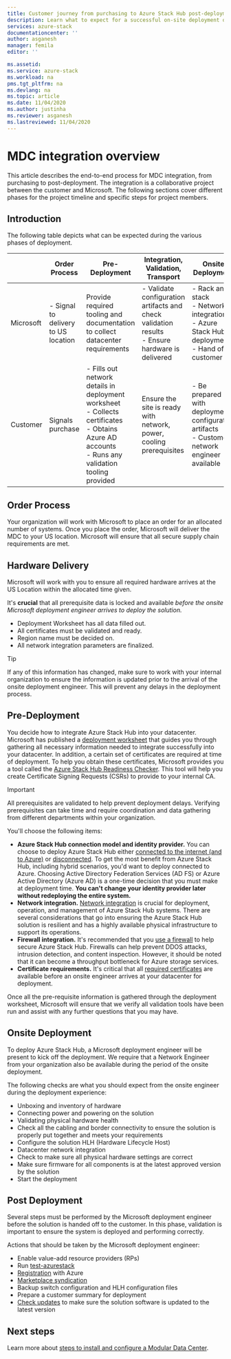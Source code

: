 ```yaml
---
title: Customer journey from purchasing to Azure Stack Hub post-deployment | Microsoft Docs
description: Learn what to expect for a successful on-site deployment of a Modular Data Center (MDC), from planning to post-deployment.
services: azure-stack
documentationcenter: ''
author: asganesh
manager: femila
editor: ''

ms.assetid: 
ms.service: azure-stack
ms.workload: na
pms.tgt_pltfrm: na
ms.devlang: na
ms.topic: article
ms.date: 11/04/2020
ms.author: justinha
ms.reviewer: asganesh
ms.lastreviewed: 11/04/2020
---
```

 

# MDC integration overview

This article describes the end-to-end process for MDC integration, from purchasing to post-deployment. 
The integration is a collaborative project between the customer and Microsoft. 
The following sections cover different phases for the project timeline and specific steps for project members.

## Introduction

The following table depicts what can be expected during the various phases of deployment.

|	|Order Process	|Pre-Deployment	|Integration, Validation, Transport	|Onsite Deployment	|Post-Deployment |
|---|---------------|---------------|-----------------------------------|--------------------|----------------|
|Microsoft	|- Signal to delivery to US location	|Provide required tooling and documentation to collect datacenter requirements	|- Validate configuration artifacts and check validation results<br>- Ensure hardware is delivered	|- Rack and stack<br>- Network integration<br>- Azure Stack Hub deployment<br>- Hand off to customer	|Registration and Marketplace syndication|
|Customer	|Signals purchase	|- Fills out network details in deployment worksheet<br>- Collects certificates<br>- Obtains Azure AD accounts<br>- Runs any validation tooling provided	|Ensure the site is ready with network, power, cooling prerequisites	|- Be prepared with deployment configuration artifacts<br>- Customer’s network engineer available	|     |


## Order Process

Your organization will work with Microsoft to place an order for an allocated number of systems. 
Once you place the order, Microsoft will deliver the MDC to your US location. Microsoft will ensure that all secure supply chain requirements are met. 

## Hardware Delivery

Microsoft will work with you to ensure all required hardware arrives at the US Location within the allocated time given.  

It's **crucial** that all prerequisite data is locked and available *before the onsite Microsoft deployment engineer arrives to deploy the solution.*

- Deployment Worksheet has all data filled out. 
- All certificates must be validated and ready.
- Region name must be decided on.
- All network integration parameters are finalized.

>[!Tip]
>If any of this information has changed, make sure to work with your internal organization to ensure the information is updated prior to the arrival of the onsite deployment engineer. This will prevent any delays in the deployment process.

## Pre-Deployment

You decide how to integrate Azure Stack Hub into your datacenter. 
Microsoft has published a [deployment worksheet](../operator/azure-stack-deployment-worksheet.md) that guides you through gathering all necessary information needed to integrate successfully into your datacenter. 
In addition, a certain set of certificates are required at time of deployment. 
To help you obtain these certificates, Microsoft provides you a tool called the [Azure Stack Hub Readiness Checker](../operator/azure-stack-validation-report.md). 
This tool will help you create Certificate Signing Requests (CSRs) to provide to your internal CA. 

>[!Important]
>All prerequisites are validated to help prevent deployment delays. Verifying prerequisites can take time and require coordination and data gathering from different departments within your organization.

You'll choose the following items:

- **Azure Stack Hub connection model and identity provider.** You can choose to deploy Azure Stack Hub either [connected to the internet (and to Azure)](../operator/azure-stack-connected-deployment.md) or [disconnected](../operator/azure-stack-disconnected-deployment.md). To get the most benefit from Azure Stack Hub, including hybrid scenarios, you'd want to deploy connected to Azure. Choosing Active Directory Federation Services (AD FS) or Azure Active Directory (Azure AD) is a one-time decision that you must make at deployment time. **You can't change your identity provider later without redeploying the entire system.**
- **Network integration.** [Network integration](../operator/azure-stack-network.md) is crucial for deployment, operation, and management of Azure Stack Hub systems. There are several considerations that go into ensuring the Azure Stack Hub solution is resilient and has a highly available physical infrastructure to support its operations.
- **Firewall integration.** It's recommended that you [use a firewall](../operator/azure-stack-firewall.md) to help secure Azure Stack Hub. Firewalls can help prevent DDOS attacks, intrusion detection, and content inspection. However, it should be noted that it can become a throughput bottleneck for Azure storage services.
- **Certificate requirements.** It's critical that all [required certificates](../operator/azure-stack-pki-certs.md) are available before an onsite engineer arrives at your datacenter for deployment.

Once all the pre-requisite information is gathered through the deployment worksheet, Microsoft will ensure that we verify all validation tools have been run and assist with any further questions that you may have. 

## Onsite Deployment

To deploy Azure Stack Hub, a Microsoft deployment engineer will be present to kick off the deployment. 
We require that a Network Engineer from your organization also be available during the period of the onsite deployment.

The following checks are what you should expect from the onsite engineer during the deployment experience:

- Unboxing and inventory of hardware
- Connecting power and powering on the solution
- Validating physical hardware health
- Check all the cabling and border connectivity to ensure the solution is properly put together and meets your requirements
- Configure the solution HLH (Hardware Lifecycle Host)
- Datacenter network integration
- Check to make sure all physical hardware settings are correct
- Make sure firmware for all components is at the latest approved version by the solution
- Start the deployment

## Post Deployment

Several steps must be performed by the Microsoft deployment engineer before the solution is handed off to the customer. 
In this phase, validation is important to ensure the system is deployed and performing correctly.

Actions that should be taken by the Microsoft deployment engineer:

- Enable value-add resource providers (RPs)
- Run [test-azurestack](../operator/azure-stack-diagnostic-test.md)
- [Registration](../operator/azure-stack-registration-role.md) with Azure
- [Marketplace syndication](../operator/azure-stack-marketplace.md)
- Backup switch configuration and HLH configuration files
- Prepare a customer summary for deployment
- [Check updates](../operator/azure-stack-updates.md) to make sure the solution software is updated to the latest version

## Next steps

Learn more about [steps to install and configure a Modular Data Center](deployment-overview.md).

